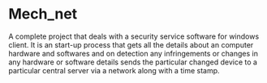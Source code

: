 Mech_net
========

A complete project that deals with a security service software for windows client.
It is an start-up process that gets all the details about an computer hardware and softwares 
and on detection any infringements or changes in any hardware or software details sends the particular
changed device to a particular central server via a network along with a time stamp.
